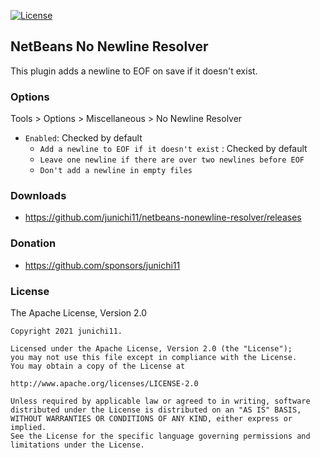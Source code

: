 [![License](https://img.shields.io/badge/License-Apache%202.0-blue.svg)](https://opensource.org/licenses/Apache-2.0)

## NetBeans No Newline Resolver

This plugin adds a newline to EOF on save if it doesn't exist.

### Options

Tools > Options > Miscellaneous > No Newline Resolver

- `Enabled`: Checked by default
    * `Add a newline to EOF if it doesn't exist` : Checked by default
    * `Leave one newline if there are over two newlines before EOF`
    * `Don't add a newline in empty files`

### Downloads

- https://github.com/junichi11/netbeans-nonewline-resolver/releases

### Donation

- https://github.com/sponsors/junichi11

### License

The Apache License, Version 2.0

```
Copyright 2021 junichi11.

Licensed under the Apache License, Version 2.0 (the "License");
you may not use this file except in compliance with the License.
You may obtain a copy of the License at

http://www.apache.org/licenses/LICENSE-2.0

Unless required by applicable law or agreed to in writing, software
distributed under the License is distributed on an "AS IS" BASIS,
WITHOUT WARRANTIES OR CONDITIONS OF ANY KIND, either express or implied.
See the License for the specific language governing permissions and
limitations under the License.
```

